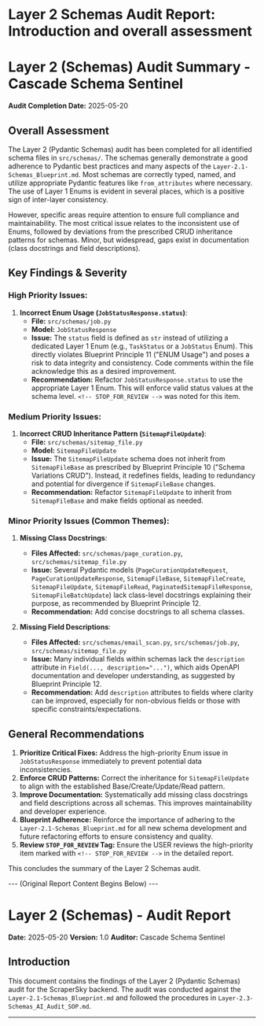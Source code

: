 # Layer 2 Schemas Audit Report: Introduction and overall assessment

# Layer 2 (Schemas) Audit Summary - Cascade Schema Sentinel

**Audit Completion Date:** 2025-05-20

## Overall Assessment

The Layer 2 (Pydantic Schemas) audit has been completed for all identified schema files in `src/schemas/`. The schemas generally demonstrate a good adherence to Pydantic best practices and many aspects of the `Layer-2.1-Schemas_Blueprint.md`. Most schemas are correctly typed, named, and utilize appropriate Pydantic features like `from_attributes` where necessary. The use of Layer 1 Enums is evident in several places, which is a positive sign of inter-layer consistency.

However, specific areas require attention to ensure full compliance and maintainability. The most critical issue relates to the inconsistent use of Enums, followed by deviations from the prescribed CRUD inheritance patterns for schemas. Minor, but widespread, gaps exist in documentation (class docstrings and field descriptions).

## Key Findings & Severity

### High Priority Issues:

1.  **Incorrect Enum Usage (`JobStatusResponse.status`)**:
    *   **File:** `src/schemas/job.py`
    *   **Model:** `JobStatusResponse`
    *   **Issue:** The `status` field is defined as `str` instead of utilizing a dedicated Layer 1 Enum (e.g., `TaskStatus` or a `JobStatus` Enum). This directly violates Blueprint Principle 11 ("ENUM Usage") and poses a risk to data integrity and consistency. Code comments within the file acknowledge this as a desired improvement.
    *   **Recommendation:** Refactor `JobStatusResponse.status` to use the appropriate Layer 1 Enum. This will enforce valid status values at the schema level. `<!-- STOP_FOR_REVIEW -->` was noted for this item.

### Medium Priority Issues:

1.  **Incorrect CRUD Inheritance Pattern (`SitemapFileUpdate`)**:
    *   **File:** `src/schemas/sitemap_file.py`
    *   **Model:** `SitemapFileUpdate`
    *   **Issue:** The `SitemapFileUpdate` schema does not inherit from `SitemapFileBase` as prescribed by Blueprint Principle 10 ("Schema Variations CRUD"). Instead, it redefines fields, leading to redundancy and potential for divergence if `SitemapFileBase` changes.
    *   **Recommendation:** Refactor `SitemapFileUpdate` to inherit from `SitemapFileBase` and make fields optional as needed.

### Minor Priority Issues (Common Themes):

1.  **Missing Class Docstrings**:
    *   **Files Affected:** `src/schemas/page_curation.py`, `src/schemas/sitemap_file.py`
    *   **Issue:** Several Pydantic models (`PageCurationUpdateRequest`, `PageCurationUpdateResponse`, `SitemapFileBase`, `SitemapFileCreate`, `SitemapFileUpdate`, `SitemapFileRead`, `PaginatedSitemapFileResponse`, `SitemapFileBatchUpdate`) lack class-level docstrings explaining their purpose, as recommended by Blueprint Principle 12.
    *   **Recommendation:** Add concise docstrings to all schema classes.

2.  **Missing Field Descriptions**:
    *   **Files Affected:** `src/schemas/email_scan.py`, `src/schemas/job.py`, `src/schemas/sitemap_file.py`
    *   **Issue:** Many individual fields within schemas lack the `description` attribute in `Field(..., description="...")`, which aids OpenAPI documentation and developer understanding, as suggested by Blueprint Principle 12.
    *   **Recommendation:** Add `description` attributes to fields where clarity can be improved, especially for non-obvious fields or those with specific constraints/expectations.

## General Recommendations

1.  **Prioritize Critical Fixes:** Address the high-priority Enum issue in `JobStatusResponse` immediately to prevent potential data inconsistencies.
2.  **Enforce CRUD Patterns:** Correct the inheritance for `SitemapFileUpdate` to align with the established Base/Create/Update/Read pattern.
3.  **Improve Documentation:** Systematically add missing class docstrings and field descriptions across all schemas. This improves maintainability and developer experience.
4.  **Blueprint Adherence:** Reinforce the importance of adhering to the `Layer-2.1-Schemas_Blueprint.md` for all new schema development and future refactoring efforts to ensure consistency and quality.
5.  **Review `STOP_FOR_REVIEW` Tag:** Ensure the USER reviews the high-priority item marked with `<!-- STOP_FOR_REVIEW -->` in the detailed report.

This concludes the summary of the Layer 2 Schemas audit.

--- (Original Report Content Begins Below) ---

# Layer 2 (Schemas) - Audit Report

**Date:** 2025-05-20
**Version:** 1.0
**Auditor:** Cascade Schema Sentinel

## Introduction

This document contains the findings of the Layer 2 (Pydantic Schemas) audit for the ScraperSky backend. The audit was conducted against the `Layer-2.1-Schemas_Blueprint.md` and followed the procedures in `Layer-2.3-Schemas_AI_Audit_SOP.md`.

---